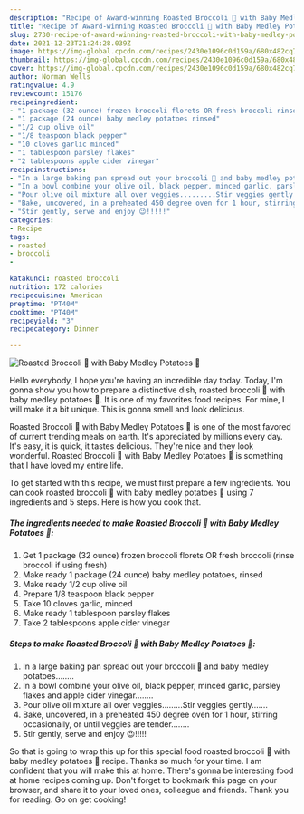 ```yaml
---
description: "Recipe of Award-winning Roasted Broccoli 🥦 with Baby Medley Potatoes 🥔"
title: "Recipe of Award-winning Roasted Broccoli 🥦 with Baby Medley Potatoes 🥔"
slug: 2730-recipe-of-award-winning-roasted-broccoli-with-baby-medley-potatoes
date: 2021-12-23T21:24:28.039Z
image: https://img-global.cpcdn.com/recipes/2430e1096c0d159a/680x482cq70/roasted-broccoli-with-baby-medley-potatoes-recipe-main-photo.jpg
thumbnail: https://img-global.cpcdn.com/recipes/2430e1096c0d159a/680x482cq70/roasted-broccoli-with-baby-medley-potatoes-recipe-main-photo.jpg
cover: https://img-global.cpcdn.com/recipes/2430e1096c0d159a/680x482cq70/roasted-broccoli-with-baby-medley-potatoes-recipe-main-photo.jpg
author: Norman Wells
ratingvalue: 4.9
reviewcount: 15176
recipeingredient:
- "1 package (32 ounce) frozen broccoli florets OR fresh broccoli rinse broccoli if using fresh"
- "1 package (24 ounce) baby medley potatoes rinsed"
- "1/2 cup olive oil"
- "1/8 teaspoon black pepper"
- "10 cloves garlic minced"
- "1 tablespoon parsley flakes"
- "2 tablespoons apple cider vinegar"
recipeinstructions:
- "In a large baking pan spread out your broccoli 🥦 and baby medley potatoes........"
- "In a bowl combine your olive oil, black pepper, minced garlic, parsley flakes and apple cider vinegar........"
- "Pour olive oil mixture all over veggies.........Stir veggies gently......."
- "Bake, uncovered, in a preheated 450 degree oven for 1 hour, stirring occasionally, or until veggies are tender........"
- "Stir gently, serve and enjoy 😉!!!!!"
categories:
- Recipe
tags:
- roasted
- broccoli
- 

katakunci: roasted broccoli  
nutrition: 172 calories
recipecuisine: American
preptime: "PT40M"
cooktime: "PT40M"
recipeyield: "3"
recipecategory: Dinner

---
```



![Roasted Broccoli 🥦 with Baby Medley Potatoes 🥔](https://img-global.cpcdn.com/recipes/2430e1096c0d159a/680x482cq70/roasted-broccoli-with-baby-medley-potatoes-recipe-main-photo.jpg)

Hello everybody, I hope you're having an incredible day today. Today, I'm gonna show you how to prepare a distinctive dish, roasted broccoli 🥦 with baby medley potatoes 🥔. It is one of my favorites food recipes. For mine, I will make it a bit unique. This is gonna smell and look delicious.



Roasted Broccoli 🥦 with Baby Medley Potatoes 🥔 is one of the most favored of current trending meals on earth. It's appreciated by millions every day. It's easy, it is quick, it tastes delicious. They're nice and they look wonderful. Roasted Broccoli 🥦 with Baby Medley Potatoes 🥔 is something that I have loved my entire life.


To get started with this recipe, we must first prepare a few ingredients. You can cook roasted broccoli 🥦 with baby medley potatoes 🥔 using 7 ingredients and 5 steps. Here is how you cook that.

<!--inarticleads1-->

##### The ingredients needed to make Roasted Broccoli 🥦 with Baby Medley Potatoes 🥔:

1. Get 1 package (32 ounce) frozen broccoli florets OR fresh broccoli (rinse broccoli if using fresh)
1. Make ready 1 package (24 ounce) baby medley potatoes, rinsed
1. Make ready 1/2 cup olive oil
1. Prepare 1/8 teaspoon black pepper
1. Take 10 cloves garlic, minced
1. Make ready 1 tablespoon parsley flakes
1. Take 2 tablespoons apple cider vinegar




<!--inarticleads2-->

##### Steps to make Roasted Broccoli 🥦 with Baby Medley Potatoes 🥔:

1. In a large baking pan spread out your broccoli 🥦 and baby medley potatoes........
1. In a bowl combine your olive oil, black pepper, minced garlic, parsley flakes and apple cider vinegar........
1. Pour olive oil mixture all over veggies.........Stir veggies gently.......
1. Bake, uncovered, in a preheated 450 degree oven for 1 hour, stirring occasionally, or until veggies are tender........
1. Stir gently, serve and enjoy 😉!!!!!




So that is going to wrap this up for this special food roasted broccoli 🥦 with baby medley potatoes 🥔 recipe. Thanks so much for your time. I am confident that you will make this at home. There's gonna be interesting food at home recipes coming up. Don't forget to bookmark this page on your browser, and share it to your loved ones, colleague and friends. Thank you for reading. Go on get cooking!
